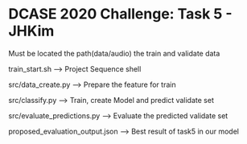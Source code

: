 # DCASE 2020 Challenge: Task 5 - JHKim

Must be located the path(data/audio) the train and validate data

train_start.sh --> Project Sequence shell

src/data_create.py --> Prepare the feature for train

src/classify.py --> Train, create Model and predict validate set

src/evaluate_predictions.py --> Evaluate the predicted validate set

proposed_evaluation_output.json --> Best result of task5 in our model
